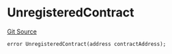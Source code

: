 # UnregisteredContract
[Git Source](https://github.com/Taraxa-project/bridge/blob/e4d318b451d9170f9f2dde80fe4263043786ba03/src/errors/BridgeBaseErrors.sol)


```solidity
error UnregisteredContract(address contractAddress);
```

